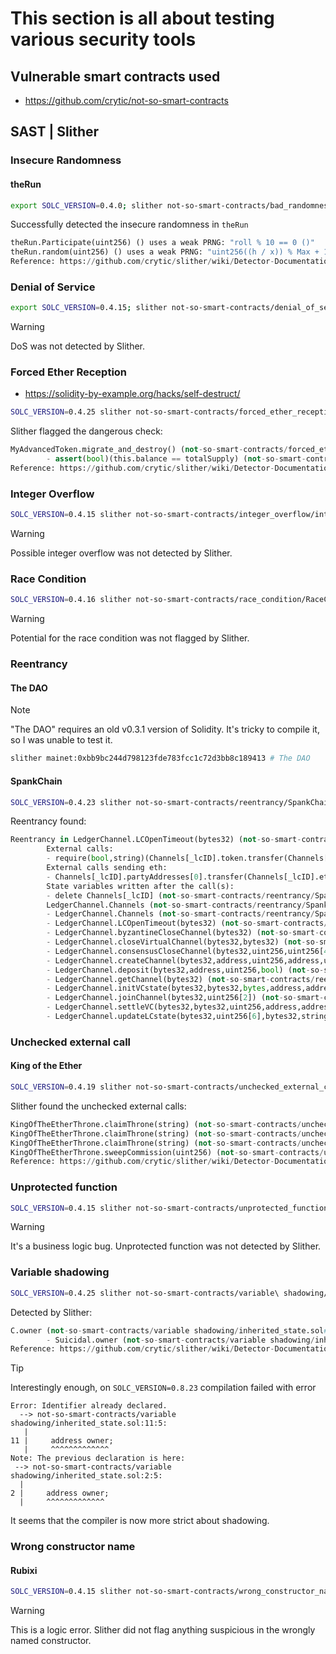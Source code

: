 # This section is all about testing various security tools

## Vulnerable smart contracts used

- https://github.com/crytic/not-so-smart-contracts

## SAST | Slither

### Insecure Randomness

#### theRun

```bash
export SOLC_VERSION=0.4.0; slither not-so-smart-contracts/bad_randomness/theRun_source_code/theRun.sol
```

Successfully detected the insecure randomness in `theRun`

```Python
theRun.Participate(uint256) () uses a weak PRNG: "roll % 10 == 0 ()"
theRun.random(uint256) () uses a weak PRNG: "uint256((h / x)) % Max + 1 ()"
Reference: https://github.com/crytic/slither/wiki/Detector-Documentation#weak-PRNG
```

### Denial of Service

```bash
export SOLC_VERSION=0.4.15; slither not-so-smart-contracts/denial_of_service/auction.sol
```

> [!WARNING]  
> DoS was not detected by Slither.

### Forced Ether Reception
- https://solidity-by-example.org/hacks/self-destruct/

```bash
SOLC_VERSION=0.4.25 slither not-so-smart-contracts/forced_ether_reception/coin.sol
```

Slither flagged the dangerous check:

```Python
MyAdvancedToken.migrate_and_destroy() (not-so-smart-contracts/forced_ether_reception/coin.sol#173-176) uses a dangerous strict equality:
        - assert(bool)(this.balance == totalSupply) (not-so-smart-contracts/forced_ether_reception/coin.sol#174)
Reference: https://github.com/crytic/slither/wiki/Detector-Documentation#dangerous-strict-equalities
```

### Integer Overflow

```bash
SOLC_VERSION=0.4.15 slither not-so-smart-contracts/integer_overflow/integer_overflow_1.sol
```

> [!WARNING]
> Possible integer overflow was not detected by Slither.

### Race Condition

```bash
SOLC_VERSION=0.4.16 slither not-so-smart-contracts/race_condition/RaceCondition.sol
```

> [!WARNING]
> Potential for the race condition was not flagged by Slither.

### Reentrancy

#### The DAO

> [!NOTE]
> "The DAO" requires an old v0.3.1 version of Solidity. It's tricky to compile it, so I was unable to test it.

```bash
slither mainet:0xbb9bc244d798123fde783fcc1c72d3bb8c189413 # The DAO
```

#### SpankChain

```bash
SOLC_VERSION=0.4.23 slither not-so-smart-contracts/reentrancy/SpankChain_source_code/SpankChain_Payment.sol
```

Reentrancy found:

```python
Reentrancy in LedgerChannel.LCOpenTimeout(bytes32) (not-so-smart-contracts/reentrancy/SpankChain_source_code/SpankChain_Payment.sol#414-429):
        External calls:
        - require(bool,string)(Channels[_lcID].token.transfer(Channels[_lcID].partyAddresses[0],Channels[_lcID].erc20Balances[0]),CreateChannel: token transfer failure) (not-so-smart-contracts/reentrancy/SpankChain_source_code/SpankChain_Payment.sol#422)
        External calls sending eth:
        - Channels[_lcID].partyAddresses[0].transfer(Channels[_lcID].ethBalances[0]) (not-so-smart-contracts/reentrancy/SpankChain_source_code/SpankChain_Payment.sol#419)
        State variables written after the call(s):
        - delete Channels[_lcID] (not-so-smart-contracts/reentrancy/SpankChain_source_code/SpankChain_Payment.sol#428)
        LedgerChannel.Channels (not-so-smart-contracts/reentrancy/SpankChain_source_code/SpankChain_Payment.sol#372) can be used in cross function reentrancies:
        - LedgerChannel.Channels (not-so-smart-contracts/reentrancy/SpankChain_source_code/SpankChain_Payment.sol#372)
        - LedgerChannel.LCOpenTimeout(bytes32) (not-so-smart-contracts/reentrancy/SpankChain_source_code/SpankChain_Payment.sol#414-429)
        - LedgerChannel.byzantineCloseChannel(bytes32) (not-so-smart-contracts/reentrancy/SpankChain_source_code/SpankChain_Payment.sol#748-809)
        - LedgerChannel.closeVirtualChannel(bytes32,bytes32) (not-so-smart-contracts/reentrancy/SpankChain_source_code/SpankChain_Payment.sol#717-744)
        - LedgerChannel.consensusCloseChannel(bytes32,uint256,uint256[4],string,string) (not-so-smart-contracts/reentrancy/SpankChain_source_code/SpankChain_Payment.sol#487-538)
        - LedgerChannel.createChannel(bytes32,address,uint256,address,uint256[2]) (not-so-smart-contracts/reentrancy/SpankChain_source_code/SpankChain_Payment.sol#374-412)
        - LedgerChannel.deposit(bytes32,address,uint256,bool) (not-so-smart-contracts/reentrancy/SpankChain_source_code/SpankChain_Payment.sol#457-484)
        - LedgerChannel.getChannel(bytes32) (not-so-smart-contracts/reentrancy/SpankChain_source_code/SpankChain_Payment.sol#829-858)
        - LedgerChannel.initVCstate(bytes32,bytes32,bytes,address,address,uint256[2],uint256[4],string) (not-so-smart-contracts/reentrancy/SpankChain_source_code/SpankChain_Payment.sol#607-649)
        - LedgerChannel.joinChannel(bytes32,uint256[2]) (not-so-smart-contracts/reentrancy/SpankChain_source_code/SpankChain_Payment.sol#431-452)
        - LedgerChannel.settleVC(bytes32,bytes32,uint256,address,address,uint256[4],string) (not-so-smart-contracts/reentrancy/SpankChain_source_code/SpankChain_Payment.sol#654-715)
        - LedgerChannel.updateLCstate(bytes32,uint256[6],bytes32,string,string) (not-so-smart-contracts/reentrancy/SpankChain_source_code/SpankChain_Payment.sol#542-604)
```


### Unchecked external call

#### King of the Ether

```bash
SOLC_VERSION=0.4.19 slither not-so-smart-contracts/unchecked_external_call/KotET_source_code/KingOfTheEtherThrone.sol
```

Slither found the unchecked external calls:

```Python
KingOfTheEtherThrone.claimThrone(string) (not-so-smart-contracts/unchecked_external_call/KotET_source_code/KingOfTheEtherThrone.sol#95-158) ignores return value by msg.sender.send(valuePaid) (not-so-smart-contracts/unchecked_external_call/KotET_source_code/KingOfTheEtherThrone.sol#101)
KingOfTheEtherThrone.claimThrone(string) (not-so-smart-contracts/unchecked_external_call/KotET_source_code/KingOfTheEtherThrone.sol#95-158) ignores return value by msg.sender.send(excessPaid) (not-so-smart-contracts/unchecked_external_call/KotET_source_code/KingOfTheEtherThrone.sol#108)
KingOfTheEtherThrone.claimThrone(string) (not-so-smart-contracts/unchecked_external_call/KotET_source_code/KingOfTheEtherThrone.sol#95-158) ignores return value by currentMonarch.etherAddress.send(compensation) (not-so-smart-contracts/unchecked_external_call/KotET_source_code/KingOfTheEtherThrone.sol#121)
KingOfTheEtherThrone.sweepCommission(uint256) (not-so-smart-contracts/unchecked_external_call/KotET_source_code/KingOfTheEtherThrone.sol#161-163) ignores return value by wizardAddress.send(amount) (not-so-smart-contracts/unchecked_external_call/KotET_source_code/KingOfTheEtherThrone.sol#162)
Reference: https://github.com/crytic/slither/wiki/Detector-Documentation#unchecked-send
```

### Unprotected function

```bash
SOLC_VERSION=0.4.15 slither not-so-smart-contracts/unprotected_function/Unprotected.sol
```

> [!WARNING]
> It's a business logic bug. Unprotected function was not detected by Slither.

### Variable shadowing

```bash
SOLC_VERSION=0.4.25 slither not-so-smart-contracts/variable\ shadowing/inherited_state.sol
```

Detected by Slither:

```Python
C.owner (not-so-smart-contracts/variable shadowing/inherited_state.sol#9) shadows:
        - Suicidal.owner (not-so-smart-contracts/variable shadowing/inherited_state.sol#2)
Reference: https://github.com/crytic/slither/wiki/Detector-Documentation#state-variable-shadowing
```

> [!TIP]
> Interestingly enough, on `SOLC_VERSION=0.8.23` compilation failed with error
> ```
> Error: Identifier already declared.
>   --> not-so-smart-contracts/variable shadowing/inherited_state.sol:11:5:
>    |
> 11 |     address owner;
>    |     ^^^^^^^^^^^^^
> Note: The previous declaration is here:
>  --> not-so-smart-contracts/variable shadowing/inherited_state.sol:2:5:
>   |
> 2 |     address owner;
>   |     ^^^^^^^^^^^^^
> ```
> It seems that the compiler is now more strict about shadowing.

### Wrong constructor name

#### Rubixi

```bash
SOLC_VERSION=0.4.15 slither not-so-smart-contracts/wrong_constructor_name/Rubixi_source_code/Rubixi.sol
```

> [!WARNING]
> This is a logic error. Slither did not flag anything suspicious in the wrongly named constructor.
